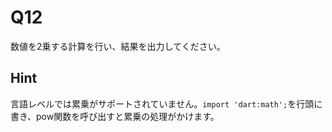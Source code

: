 # Q12

数値を2乗する計算を行い、結果を出力してください。

## Hint

言語レベルでは累乗がサポートされていません。`import 'dart:math';`を行頭に書き、pow関数を呼び出すと累乗の処理がかけます。
